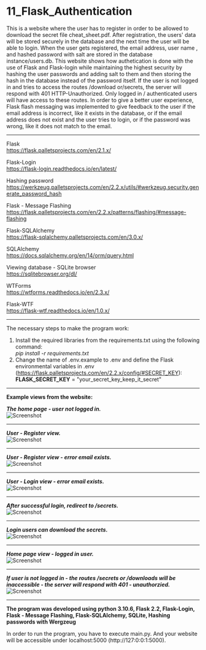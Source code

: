 # 11_Flask_Authentication

This is a website where the user has to register in order to be allowed to download the secret file cheat_sheet.pdf.
After registration, the users' data will be stored securely in the database and the next time the user will be able to login.
When the user gets registered, the email address, user name , and hashed password with salt are stored in the database instance/users.db.
This website shows how authetication is done with the use of Flask and Flask-login while maintaining the highest security by hashing the user passwords and adding salt to them and then storing the hash in the database instead of the password itself.
If the user is not logged in and tries to access the routes /download or/secrets, the server will respond with 401 HTTP-Unauthorized. Only logged in / authenticated users will have access to these routes.
In order to give a better user experience, Flask flash messaging was implemented to give feedback to the user if the email address is incorrect, like it exists in the database, or if the email address does not exist and the user tries to login, or if the password was wrong, like it does not match to the email. 

---

Flask</br>
https://flask.palletsprojects.com/en/2.1.x/</br>

Flask-Login</br>
https://flask-login.readthedocs.io/en/latest/</br>

Hashing password</br>
https://werkzeug.palletsprojects.com/en/2.2.x/utils/#werkzeug.security.generate_password_hash</br>

Flask - Message Flashing</br>
https://flask.palletsprojects.com/en/2.2.x/patterns/flashing/#message-flashing</br>

Flask-SQLAlchemy</br>
https://flask-sqlalchemy.palletsprojects.com/en/3.0.x/</br>

SQLAlchemy</br>
https://docs.sqlalchemy.org/en/14/orm/query.html </br>

Viewing database - SQLite browser </br>
https://sqlitebrowser.org/dl/ </br>

WTForms</br>
https://wtforms.readthedocs.io/en/2.3.x/</br>

Flask-WTF</br>
https://flask-wtf.readthedocs.io/en/1.0.x/</br>

---

The necessary steps to make the program work:</br>
1. Install the required libraries from the requirements.txt using the following command: </br>
*pip install -r requirements.txt*</br>
2. Change the name of .env.example to .env and define the Flask environmental variables in .env (https://flask.palletsprojects.com/en/2.2.x/config/#SECRET_KEY):</br>
**FLASK_SECRET_KEY** = "your_secret_key_keep_it_secret"</br>


---

**Example views from the website:**</br>


***The home page - user not logged in.***</br>
![Screenshot](docs/img/01_Home_not_loged_in.png)</br>

---

***User - Register view.***</br>
![Screenshot](docs/img/02_Registering_view.png)</br>


---

***User - Register view - error email exists.***</br>
![Screenshot](docs/img/03_of_email_already_exists_in_databse.png)</br>


---

***User - Login view - error email exists.***</br>
![Screenshot](docs/img/04_if_user_email_invalid.png)</br>


---

***After successful login, redirect to /secrets.***</br>
![Screenshot](docs/img/05_aftersucessful_login_secret.png)</br>


---

***Login users can download the secrets.***</br>
![Screenshot](docs/img/06_downloading_the_secret_file.png)</br>


---

***Home page view - logged in user.***</br>
![Screenshot](docs/img/07_home_opage_if_user_authenticated.png)</br>


---

***If user is not logged in - the routes /secrets or /downloads will be inaccessible - the server will respond with 401 - unauthorzied.***</br>
![Screenshot](docs/img/08_401_unauthorized.png)</br>


--- 

**The program was developed using python 3.10.6, Flask 2.2, Flask-Login, Flask - Message Flashing, Flask-SQLAlchemy, SQLite, Hashing passwords with Wergzeug**


In order to run the program, you have to execute main.py.
And your website will be accessible under localhost:5000 (http://127:0:0:1:5000).
